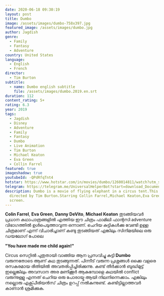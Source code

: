 ```yaml
---
date: 2020-06-18 09:30:19
layout: post
title: Dumbo
image: /assets/images/dumbo-758x397.jpg
featured_image: /assets/images/dumbo.jpg
author: Jagdish
genre:
  - Family
  - Fantasy
  - Adventure
country: United States
language:
  - English
  - French
director:
  - Tim Burton
subtitle:
  - name: Dumbo english subtitle
    file: /assets/images/dumbo.2019.en.srt
duration: 112
content_rating: 5+
rating: 6.3
year: 2019
tags:
  - Jagdish
  - Disney
  - Adventure
  - Family
  - Fantasy
  - Dumbo
  - Live Animation
  - Tim Burton
  - Michael Keaton
  - Eva Green
  - Collin Farrel
featured: true
imageshadow: true
youtubeId: -QPdRfqTnt4
hotstar: https://www.hotstar.com/in/movies/dumbo/1260014811/watch?utm_source=gwa
telegram: https://telegram.me/UniversalHelperBot?start=download_Document_481
description: Dumbo is a movie of flying elephant in a circus tent.This movie is
  directed by Tim Burton.Starring Collin Farrel,Michael Keaton,Eva Green on
  screen.
---
```

**Colin Farrel**, **Eva Green**, **Danny DeVito**, **Michael Keaton** തുടങ്ങിയവർ പ്രധാന കഥാപാത്രങ്ങളിൽ എത്തിയ ഈ ചിത്രം ഫാമിലി ഫാന്റസി adventure വിഭാഗത്തിൽ ഉൾപെടുത്താവുന്ന ഒന്നാണ്. ചെറിയ കുട്ടികൾക്കു വേണ്ടി ഉള്ള ചിത്രമാണ് എന്ന് വിചാരിച്ചാണ് കണ്ടു തുടങ്ങിയത് എങ്കിലും സിനിമയിലെ ഒരു ഡയലോഗ് പോലെ 

**"You have made me child again!"**


Circus സെറ്റിൽ പുതുതായി വാങ്ങിയ ആന പ്രസവിച്ചു കുട്ടി **Dumbo** വരുന്നതോടെ ആണ് കഥ തുടങ്ങുന്നത്. പിന്നീട് വരുന്ന പ്രശ്നങ്ങൾ ഒക്കെ വളരെ രസകരമായ രീതിയിൽ അവതരിപ്പിച്ചിരിക്കുന്നു. കണ്ട് തീർക്കാൻ ബുദ്ധിമുട്ട് ഇല്ലെങ്കിലും അവസാന അര മണിക്കൂർ ആകുമ്പോളെ കഥയിൽ conflict വരുന്നുള്ളു എന്നത് ചെറിയ ഒരു പോരായ്മ ആയി നിലനിന്നെക്കാം. എങ്കിലും നല്ലൊരു എക്സ്പീരിയൻസ് ചിത്രം ഉറപ്പ് നൽകുന്നുണ്ട്. കണ്ടിട്ടില്ലാത്തവർ കാണാൻ ശ്രമിക്കുക.